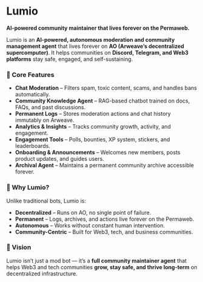 # Lumio
**AI-powered community maintainer that lives forever on the Permaweb.**

Lumio is an **AI-powered, autonomous moderation and community management agent** that lives forever on **AO (Arweave’s decentralized supercomputer)**.
It helps communities on **Discord, Telegram, and Web3 platforms** stay safe, engaged, and self-sustaining.

### 🔹 Core Features

* **Chat Moderation** – Filters spam, toxic content, scams, and handles bans automatically.
* **Community Knowledge Agent** – RAG-based chatbot trained on docs, FAQs, and past discussions.
* **Permanent Logs** – Stores moderation actions and chat history immutably on Arweave.
* **Analytics & Insights** – Tracks community growth, activity, and engagement.
* **Engagement Tools** – Polls, bounties, XP system, stickers, and leaderboards.
* **Onboarding & Announcements** – Welcomes new members, posts product updates, and guides users.
* **Archival Agent** – Maintains a permanent community archive accessible forever.

### 🔹 Why Lumio?

Unlike traditional bots, Lumio is:

* **Decentralized** – Runs on AO, no single point of failure.
* **Permanent** – Logs, archives, and actions live forever on the Permaweb.
* **Autonomous** – Works without constant human intervention.
* **Community-Centric** – Built for Web3, tech, and business communities.

### 🔹 Vision

Lumio isn’t just a mod bot — it’s a **full community maintainer agent** that helps Web3 and tech communities **grow, stay safe, and thrive long-term** on decentralized infrastructure.


